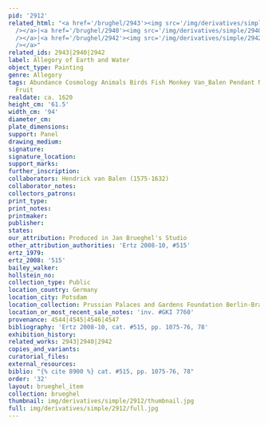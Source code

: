 ```yaml
---
pid: '2912'
related_html: "<a href='/brughel/2943'><img src='/img/derivatives/simple/2943/thumbnail.jpg'
  /></a>|<a href='/brughel/2940'><img src='/img/derivatives/simple/2940/thumbnail.jpg'
  /></a>|<a href='/brughel/2942'><img src='/img/derivatives/simple/2942/thumbnail.jpg'
  /></a>"
related_ids: 2943|2940|2942
label: Allegory of Earth and Water
object_type: Painting
genre: Allegory
tags: Abundance Cosmology Animals Birds Fish Monkey Van_Balen Pendant Nude Putti Landscape
  Fruit
realdate: ca. 1620
height_cm: '61.5'
width_cm: '94'
diameter_cm: 
plate_dimensions: 
support: Panel
drawing_medium: 
signature: 
signature_location: 
support_marks: 
further_inscription: 
collaborators: Hendrick van Balen (1575-1632)
collaborator_notes: 
collectors_patrons: 
print_type: 
print_notes: 
printmaker: 
publisher: 
states: 
our_attribution: Produced in Jan Brueghel's Studio
other_attribution_authorities: 'Ertz 2008-10, #515'
ertz_1979: 
ertz_2008: '515'
bailey_walker: 
hollstein_no: 
collection_type: Public
location_country: Germany
location_city: Potsdam
location_collection: Prussian Palaces and Gardens Foundation Berlin-Brandenburg
location_or_most_recent_sale_notes: 'inv. #GKI 7760'
provenance: 4544|4545|4546|4547
bibliography: 'Ertz 2008-10, cat. #515, pp. 1075-76, 78'
exhibition_history: 
related_works: 2943|2940|2942
copies_and_variants: 
curatorial_files: 
external_resources: 
biblio: "{% cite 8900 %} cat. #515, pp. 1075-76, 78"
order: '32'
layout: brueghel_item
collection: brueghel
thumbnail: img/derivatives/simple/2912/thumbnail.jpg
full: img/derivatives/simple/2912/full.jpg
---
```

